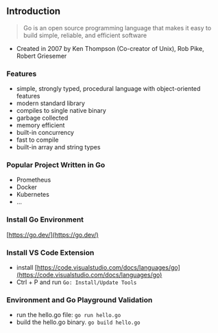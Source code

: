 ## Introduction
> Go is an open source programming language
that makes it easy to build simple, reliable, and efficient software

- Created in 2007 by Ken Thompson (Co-creator of Unix), Rob Pike, Robert Griesemer

### Features
- simple, strongly typed, procedural language with object-oriented features
- modern standard library
- compiles to single native binary
- garbage collected
- memory efficient
- built-in concurrency
- fast to compile
- built-in array and string types

### Popular Project Written in Go
- Prometheus
- Docker
- Kubernetes
- ...

### Install Go Environment
[https://go.dev/](https://go.dev/)

### Install VS Code Extension
- install [https://code.visualstudio.com/docs/languages/go](https://code.visualstudio.com/docs/languages/go)
- Ctrl + P and run ``Go: Install/Update Tools``

### Environment and Go Playground Validation
- run the hello.go file: ``go run hello.go``
- build the hello.go binary. ``go build hello.go``